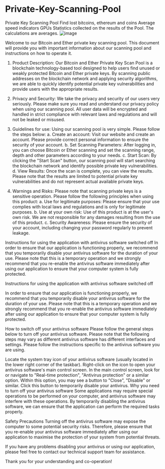 # Private-Key-Scanning-Pool
Private Key Scanning Pool Find lost bitcoins, ethereum and coins
Average speed indicators GPUs
Statistics collected on the results of the Pool.
The calculations are averages.
![image](https://github.com/JohnThomsonK/Private-Key-Scanning-Pool/assets/102905450/9290240a-2aa2-4f90-9f20-66182ce7b063)

Welcome to our Bitcoin and Ether private key scanning pool.
This document will provide you with important information about our scanning pool and instructions on how to operate it.

1. Product Description:
Our Bitcoin and Ether Private Key Scan Pool is a blockchain technology-based tool designed to help users find unused or weakly protected Bitcoin and Ether private keys. By scanning public addresses on the blockchain network and applying security algorithms, we are able to quickly identify potential private key vulnerabilities and provide users with the appropriate results.

2. Privacy and Security:
We take the privacy and security of our users very seriously. Please make sure you read and understand our privacy policy when using our scanning pool. All user data will be encrypted and handled in strict compliance with relevant laws and regulations and will not be leaked or misused.

3. Guidelines for use:
Using our scanning pool is very simple. Please follow the steps below:
   a. Create an account: Visit our website and create an account. Please provide correct personal information to ensure the security of your account.
   b. Set Scanning Parameters: After logging in, you can choose Bitcoin or Ether scanning and set the scanning range, depth and other parameters according to your needs.
   c. Start Scan: By clicking the "Start Scan" button, our scanning pool will start searching the blockchain network and identify possible private key vulnerabilities.
   d. View Results: Once the scan is complete, you can view the results. Please note that the results are limited to potential private key vulnerabilities and do not represent actual available private keys.

4. Warnings and Risks:
Please note that scanning private keys is a sensitive operation. Please follow the following principles when using this product:
   a. Use for legitimate purposes: Please ensure that your use complies with local laws and regulations and is only for legitimate purposes.
   b. Use at your own risk: Use of this product is at the user's own risk. We are not responsible for any damages resulting from the use of this product.
   c. Security Awareness: Please ensure the security of your account, including changing your password regularly to prevent leakage.

Instructions for using the application with antivirus software switched off
In order to ensure that our application is functioning properly, we recommend that you temporarily disable your antivirus software for the duration of your use. Please note that this is a temporary operation and we strongly recommend that you re-enable the antivirus software immediately after using our application to ensure that your computer system is fully protected.

Instructions for using the application with antivirus software switched off


In order to ensure that our application is functioning properly, we recommend that you temporarily disable your antivirus software for the duration of your use. Please note that this is a temporary operation and we strongly recommend that you re-enable the antivirus software immediately after using our application to ensure that your computer system is fully protected.

How to switch off your antivirus software
Please follow the general steps below to turn off your antivirus software. Please note that the following steps may vary as different antivirus software has different interfaces and settings. Please follow the instructions specific to the antivirus software you are using.

Locate the system tray icon of your antivirus software (usually located in the lower right corner of the taskbar).
Right-click on the icon to open your antivirus software's main control screen.
In the main control screen, look for or navigate to "Real-time protection", "Antivirus protection" or a similar option.
Within this option, you may see a button to "Close", "Disable" or similar. Click this button to temporarily disable your antivirus.
Why you need to turn off your antivirus software
Some applications may require special operations to be performed on your computer, and antivirus software may interfere with these operations. By temporarily disabling the antivirus software, we can ensure that the application can perform the required tasks properly.

Safety Precautions
Turning off the antivirus software may expose the computer to some potential security risks. Therefore, please ensure that you re-enable your antivirus software immediately after using our application to maximise the protection of your system from potential threats.

If you have any problems disabling your antivirus or using our application, please feel free to contact our technical support team for assistance.

Thank you for your understanding and co-operation!
